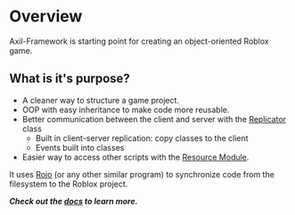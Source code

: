 # Overview

Axil-Framework is starting point for creating an object-oriented Roblox game.

## What is it's purpose?
- A cleaner way to structure a game project.
- OOP with easy inheritance to make code more reusable.
- Better communication between the client and server with the [Replicator](docs/Classes/Replicator.md) class
  - Built in client-server replication: copy classes to the client
  - Events built into classes
- Easier way to access other scripts with the [Resource Module](docs/Modules/ResourceModule.md).

It uses [Rojo](https://rojo.space) (or any other similar program) to synchronize code from the filesystem to the Roblox project.

***Check out the [docs](docs/Index.md) to learn more.***
